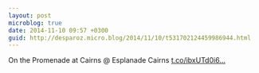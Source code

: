 ```yaml
---
layout: post
microblog: true
date: 2014-11-10 09:57 +0300
guid: http://desparoz.micro.blog/2014/11/10/t531702124459986944.html
---
```

On the Promenade at Cairns @ Esplanade Cairns [t.co/ibxUTd0i6...](http://t.co/ibxUTd0i6o)
